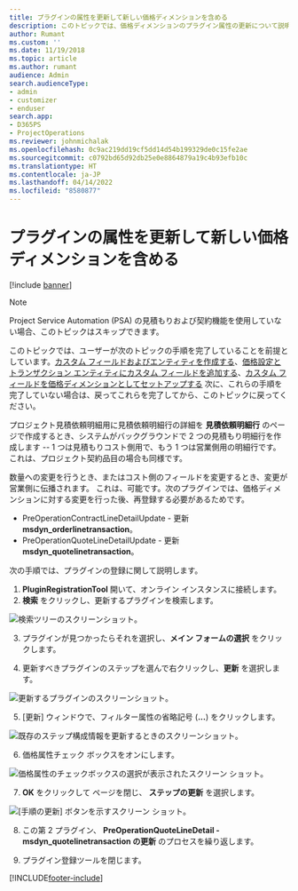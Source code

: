 ```yaml
---
title: プラグインの属性を更新して新しい価格ディメンションを含める
description: このトピックでは、価格ディメンションのプラグイン属性の更新について説明します。
author: Rumant
ms.custom: ''
ms.date: 11/19/2018
ms.topic: article
ms.author: rumant
audience: Admin
search.audienceType:
- admin
- customizer
- enduser
search.app:
- D365PS
- ProjectOperations
ms.reviewer: johnmichalak
ms.openlocfilehash: 0c9ac219dd19cf5dd14d54b199329de0c15fe2ae
ms.sourcegitcommit: c0792bd65d92db25e0e8864879a19c4b93efb10c
ms.translationtype: HT
ms.contentlocale: ja-JP
ms.lasthandoff: 04/14/2022
ms.locfileid: "8580877"
---
```

# <a name="update-plug-in-attributes-to-include-new-pricing-dimensions"></a>プラグインの属性を更新して新しい価格ディメンションを含める

[!include [banner](../includes/psa-now-project-operations.md)]

> [!NOTE]
> Project Service Automation (PSA) の見積もりおよび契約機能を使用していない場合、このトピックはスキップできます。

このトピックでは、ユーザーが次のトピックの手順を完了していることを前提としています。[カスタム フィールドおよびエンティティを作成する](create-custom-fields-entities.md)、[価格設定とトランザクション エンティティにカスタム フィールドを追加する](field-references.md)、[カスタム フィールドを価格ディメンションとしてセットアップする](set-up-pricing-dimensions.md) 次に、これらの手順を完了していない場合は、戻ってこれらを完了してから、このトピックに戻ってください。

プロジェクト見積依頼明細用に見積依頼明細行の詳細を **見積依頼明細行** のページで作成するとき、システムがバックグラウンドで 2 つの見積もり明細行を作成します -- 1 つは見積もりコスト側用で、もう 1 つは営業側用の明細行です。 これは、プロジェクト契約品目の場合も同様です。

数量への変更を行うとき、またはコスト側のフィールドを変更するとき、変更が営業側に伝播されます。 これは、可能です。次のプラグインでは、価格ディメンションに対する変更を行った後、再登録する必要があるためです。

- PreOperationContractLineDetailUpdate - 更新 **msdyn_orderlinetransaction**。
- PreOperationQuoteLineDetailUpdate - 更新 **msdyn_quotelinetransaction**。

次の手順では、プラグインの登録に関して説明します。

1. **PluginRegistrationTool** 開いて、オンライン インスタンスに接続します。
2. **検索** をクリックし、更新するプラグインを検索します。

 ![検索ツリーのスクリーンショット。](media/PRT-1.png)

3. プラグインが見つかったらそれを選択し、**メイン フォームの選択** をクリックします。

4. 更新すべきプラグインのステップを選んで右クリックし、**更新** を選択します。

 ![更新するプラグインのスクリーンショット。](media/PRT-2.png)
 
5. [更新] ウィンドウで、フィルター属性の省略記号 (**...**) をクリックします。

 ![既存のステップ構成情報を更新するときのスクリーンショット。](media/PRT-3.png)
 
6. 価格属性チェック ボックスをオンにします。

 ![価格属性のチェックボックスの選択が表示されたスクリーン ショット。](media/PRT-4.png)

7. **OK** をクリックして ページを閉じ、 **ステップの更新** を選択します。

 ![[手順の更新] ボタンを示すスクリーン ショット。](media/PRT-5.png)
 
8. この第 2 プラグイン、 **PreOperationQuoteLineDetail - msdyn_quotelinetransaction の更新** のプロセスを繰り返します。

9. プラグイン登録ツールを閉じます。



[!INCLUDE[footer-include](../includes/footer-banner.md)]
